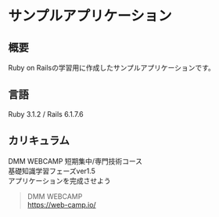 
# サンプルアプリケーション

## 概要
Ruby on Railsの学習用に作成したサンプルアプリケーションです。

## 言語
Ruby 3.1.2 / Rails 6.1.7.6

## カリキュラム
DMM WEBCAMP 短期集中/専門技術コース <br>
基礎知識学習フェーズver1.5 <br>
アプリケーションを完成させよう
> DMM WEBCAMP<br>
> https://web-camp.io/